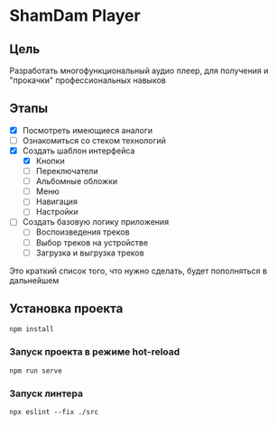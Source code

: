 # ShamDam Player 
## Цель
Разработать многофункциональный аудио плеер, для получения и "прокачки" профессиональных навыков

## Этапы
- [x] Посмотреть имеющиеся аналоги
- [ ] Ознакомиться со стеком технологий
- [x] Создать шаблон интерфейса
    - [x] Кнопки
    - [ ] Переключатели
    - [ ] Альбомные обложки
    - [ ] Меню
    - [ ] Навигация
    - [ ] Настройки
- [ ] Создать базовую логику приложения
    - [ ] Воспоизведения треков
    - [ ] Выбор треков на устройстве
    - [ ] Загрузка и выгрузка треков

Это краткий список того, что нужно сделать, будет пополняться в дальнейшем

## Установка проекта
```
npm install
```

### Запуск проекта в режиме hot-reload
```
npm run serve
```
### Запуск линтера
```
npx eslint --fix ./src
```
